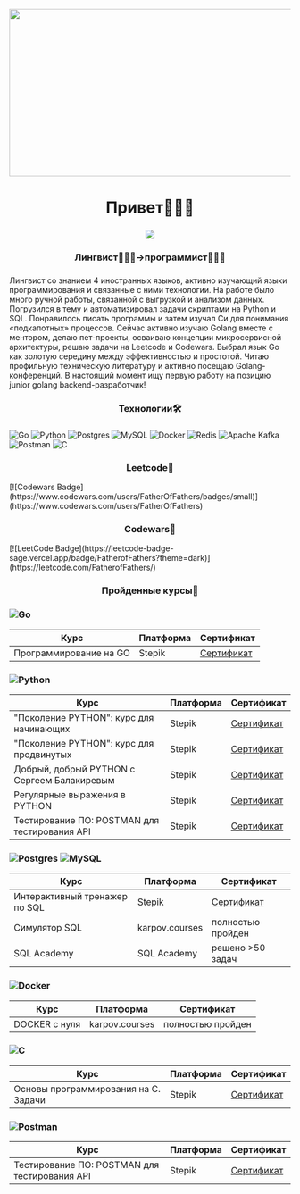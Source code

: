 <br clear="both">

<div align="center">
  <img height="300" width="600" src="https://media0.giphy.com/media/v1.Y2lkPTc5MGI3NjExcWZweG5yNnNoM2hpMzhoMzJ2ZXVpcDJpemU0a2VscTh2bXl5d2toYyZlcD12MV9pbnRlcm5hbF9naWZfYnlfaWQmY3Q9Zw/qgQUggAC3Pfv687qPC/giphy.gif"  />
</div>

###

<h1 align="center">Привет🙋🏻‍♂️</h1>

###

<div align="center">
  <img src="https://visitor-badge.laobi.icu/badge?page_id=roidunord.roidunord&"  />
</div>

###

<h3 align="center">Лингвист👨🏻‍🏫->программист👨🏻‍💻</h3>

###

<p text-align: justify; max-width: 800px; margin: 0 auto; padding: 20px; /> Лингвист со знанием 4 иностранных языков, активно изучающий языки программирования и связанные с ними технологии. На работе было много ручной работы, связанной с выгрузкой и анализом данных. Погрузился в тему и автоматизировал задачи скриптами на Python и SQL. Понравилось писать программы и затем изучал Cи для понимания «подкапотных» процессов. Сейчас активно изучаю Golang вместе с ментором, делаю пет-проекты, осваиваю концепции микросервисной архитектуры, решаю задачи на Leetcode и Codewars. Выбрал язык Go как золотую середину между эффективностью и простотой. Читаю профильную техническую литературу и активно посещаю Golang-конференций. В настоящий момент ищу первую работу на позицию junior golang backend-разработчик!
</p>

###

<h3 align="center">Технологии🛠</h3>

###

![Go](https://img.shields.io/badge/go-%2300ADD8.svg?style=for-the-badge&logo=go&logoColor=white)
![Python](https://img.shields.io/badge/python-3670A0?style=for-the-badge&logo=python&logoColor=ffdd54)
![Postgres](https://img.shields.io/badge/postgres-%23316192.svg?style=for-the-badge&logo=postgresql&logoColor=white)
![MySQL](https://img.shields.io/badge/mysql-4479A1.svg?style=for-the-badge&logo=mysql&logoColor=white)
![Docker](https://img.shields.io/badge/docker-%230db7ed.svg?style=for-the-badge&logo=docker&logoColor=white)
![Redis](https://img.shields.io/badge/redis-%23DD0031.svg?style=for-the-badge&logo=redis&logoColor=white)
![Apache
Kafka](https://img.shields.io/badge/Apache%20Kafka-000?style=for-the-badge&logo=apachekafka)
![Postman](https://img.shields.io/badge/Postman-FF6C37?style=for-the-badge&logo=postman&logoColor=white)
![C](https://img.shields.io/badge/c-%2300599C.svg?style=for-the-badge&logo=c&logoColor=white)

<h3 align="center">Leetcode🧠</h3>
[![Codewars Badge](https://www.codewars.com/users/FatherOfFathers/badges/small)](https://www.codewars.com/users/FatherOfFathers) 

<h3 align="center">Codewars🧠</h3>
[![LeetCode Badge](https://leetcode-badge-sage.vercel.app/badge/FatherofFathers?theme=dark)](https://leetcode.com/FatherofFathers/)

<h3 align="center">Пройденные курсы📝</h3>

### ![Go](https://img.shields.io/badge/go-%2300ADD8.svg?style=for-the-badge&logo=go&logoColor=white)
| Курс                                             | Платформа | Сертификат                                  |
|--------------------------------------------------|-----------|---------------------------------------------|
| Программирование на GO                           | Stepik    | [Сертификат](https://stepik.org/cert/2506601) |

### ![Python](https://img.shields.io/badge/python-3670A0?style=for-the-badge&logo=python&logoColor=ffdd54)
| Курс                                             | Платформа | Сертификат                                  |
|--------------------------------------------------|-----------|---------------------------------------------|
| "Поколение PYTHON": курс для начинающих         | Stepik    | [Сертификат](https://stepik.org/cert/2082532) |
| "Поколение PYTHON": курс для продвинутых        | Stepik    | [Сертификат](https://stepik.org/cert/2114540) |
| Добрый, добрый PYTHON с Сергеем Балакиревым     | Stepik    | [Сертификат](https://stepik.org/cert/2268917) |
| Регулярные выражения в PYTHON                    | Stepik    | [Сертификат](https://stepik.org/cert/2428597) |
| Тестирование ПО: POSTMAN для тестирования API    | Stepik    | [Сертификат](https://stepik.org/cert/2147658) |

### ![Postgres](https://img.shields.io/badge/postgres-%23316192.svg?style=for-the-badge&logo=postgresql&logoColor=white) ![MySQL](https://img.shields.io/badge/mysql-4479A1.svg?style=for-the-badge&logo=mysql&logoColor=white)
| Курс                                             | Платформа | Сертификат                                  |
|--------------------------------------------------|-----------|---------------------------------------------|
| Интерактивный тренажер по SQL                   | Stepik    | [Сертификат](https://stepik.org/cert/2056336) |
| Симулятор SQL                                   | karpov.courses     | полностью пройден |
| SQL Academy                                     | SQL Academy    | решено >50 задач |

### ![Docker](https://img.shields.io/badge/docker-%230db7ed.svg?style=for-the-badge&logo=docker&logoColor=white)
| Курс                                             | Платформа | Сертификат                                  |
|--------------------------------------------------|-----------|---------------------------------------------|
| DOCKER с нуля                                   | karpov.courses | полностью пройден                       |

### ![C](https://img.shields.io/badge/c-%2300599C.svg?style=for-the-badge&logo=c&logoColor=white)
| Курс                                             | Платформа | Сертификат                                  |
|--------------------------------------------------|-----------|---------------------------------------------|
| Основы программирования на C. Задачи             | Stepik    | [Сертификат](https://stepik.org/cert/1890304) |

### ![Postman](https://img.shields.io/badge/Postman-FF6C37?style=for-the-badge&logo=postman&logoColor=white)
| Курс                                             | Платформа | Сертификат                                  |
|--------------------------------------------------|-----------|---------------------------------------------|
| Тестирование ПО: POSTMAN для тестирования API    | Stepik    | [Сертификат](https://stepik.org/cert/2147658) |
